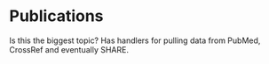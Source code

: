 # Publications

Is this the biggest topic?  Has handlers for pulling data from PubMed, CrossRef and eventually SHARE.